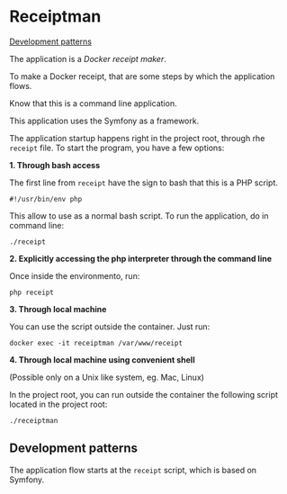 # Receiptman

[Development patterns](#Development-patterns)

The application is a *Docker receipt maker*.

To make a Docker receipt, that are some steps by which the application flows.

Know that this is a command line application.

This application uses the Symfony as a framework.

The application startup happens right in the project root, through rhe `receipt` file. To start the program, you have a few options:


**1. Through bash access**

The first line from `receipt` have the sign to bash that this is a PHP script.

```
#!/usr/bin/env php
```

This allow to use as a normal bash script. To run the application, do in command line:

```
./receipt
```

**2. Explicitly accessing the php interpreter through the command line**

Once inside the environmento, run:

```
php receipt
```

**3. Through local machine**

You can use the script outside the container. Just run:

```
docker exec -it receiptman /var/www/receipt
```
**4. Through local machine using convenient shell**

(Possible only on a Unix like system, eg. Mac, Linux)

In the project root, you can run outside the container the following script located in the project root:
```
./receiptman
```

## Development patterns

The application flow starts at the `receipt` script, which is based on Symfony.
